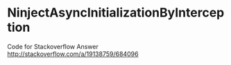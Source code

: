 # NinjectAsyncInitializationByInterception
Code for Stackoverflow Answer http://stackoverflow.com/a/19138759/684096
